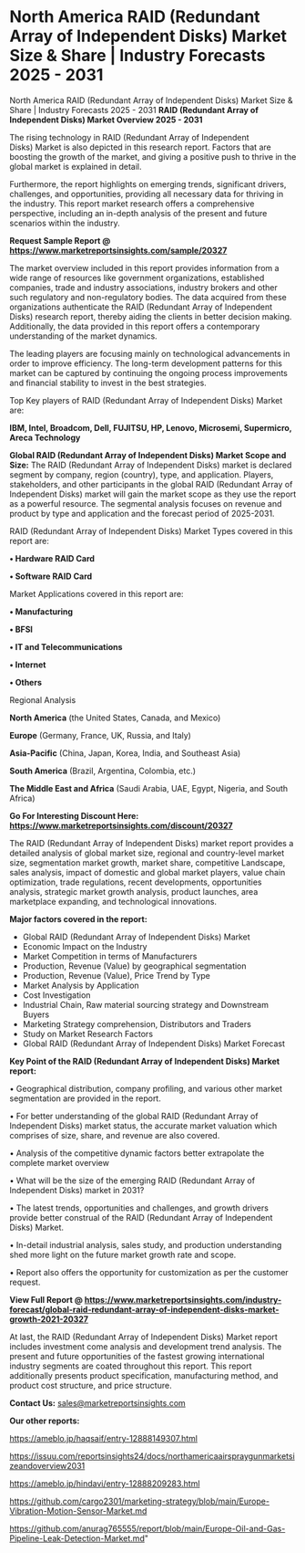 # North America RAID (Redundant Array of Independent Disks) Market Size & Share | Industry Forecasts 2025 - 2031
North America RAID (Redundant Array of Independent Disks) Market Size & Share | Industry Forecasts 2025 - 2031
<Strong> RAID (Redundant Array of Independent Disks) Market Overview 2025 - 2031</strong>

The rising technology in RAID (Redundant Array of Independent Disks) Market is also depicted in this research report. Factors that are boosting the growth of the market, and giving a positive push to thrive in the global market is explained in detail.

Furthermore, the report highlights on emerging trends, significant drivers, challenges, and opportunities, providing all necessary data for thriving in the industry. This report market research offers a comprehensive perspective, including an in-depth analysis of the present and future scenarios within the industry.

<strong>Request Sample Report @ <a href=https://www.marketreportsinsights.com/sample/20327>https://www.marketreportsinsights.com/sample/20327</a></strong>

The market overview included in this report provides information from a wide range of resources like government organizations, established companies, trade and industry associations, industry brokers and other such regulatory and non-regulatory bodies. The data acquired from these organizations authenticate the RAID (Redundant Array of Independent Disks) research report, thereby aiding the clients in better decision making. Additionally, the data provided in this report offers a contemporary understanding of the market dynamics.

The leading players are focusing mainly on technological advancements in order to improve efficiency. The long-term development patterns for this market can be captured by continuing the ongoing process improvements and financial stability to invest in the best strategies.

Top Key players of RAID (Redundant Array of Independent Disks) Market are:

<strong>IBM, Intel, Broadcom, Dell, FUJITSU, HP, Lenovo, Microsemi, Supermicro, Areca Technology</strong>

<strong><b>Global RAID (Redundant Array of Independent Disks) Market Scope and Size:</b></strong>
The RAID (Redundant Array of Independent Disks) market is declared segment by company, region (country), type, and application. Players, stakeholders, and other participants in the global RAID (Redundant Array of Independent Disks) market will gain the market scope as they use the report as a powerful resource. The segmental analysis focuses on revenue and product by type and application and the forecast period of 2025-2031.

RAID (Redundant Array of Independent Disks) Market Types covered in this report are:

<strong>• Hardware RAID Card

• Software RAID Card</strong>

Market Applications covered in this report are:

<strong>• Manufacturing

• BFSI

• IT and Telecommunications

• Internet

• Others</strong> 

Regional Analysis

<strong>North America</strong> (the United States, Canada, and Mexico)

<strong>Europe</strong> (Germany, France, UK, Russia, and Italy)

<strong>Asia-Pacific</strong> (China, Japan, Korea, India, and Southeast Asia)

<strong>South America</strong> (Brazil, Argentina, Colombia, etc.)

<strong>The Middle East and Africa</strong> (Saudi Arabia, UAE, Egypt, Nigeria, and South Africa)

<strong>Go For Interesting Discount Here: <a href=https://www.marketreportsinsights.com/discount/20327>https://www.marketreportsinsights.com/discount/20327</a></strong>

The RAID (Redundant Array of Independent Disks) market report provides a detailed analysis of global market size, regional and country-level market size, segmentation market growth, market share, competitive Landscape, sales analysis, impact of domestic and global market players, value chain optimization, trade regulations, recent developments, opportunities analysis, strategic market growth analysis, product launches, area marketplace expanding, and technological innovations.

<strong><b>Major factors covered in the report:</b></strong>
<ul>
  <li>Global RAID (Redundant Array of Independent Disks) Market </li>
  <li>Economic Impact on the Industry</li>
  <li>Market Competition in terms of Manufacturers</li>
  <li>Production, Revenue (Value) by geographical segmentation</li>
  <li>Production, Revenue (Value), Price Trend by Type</li>
  <li>Market Analysis by Application</li>
  <li>Cost Investigation</li>
  <li>Industrial Chain, Raw material sourcing strategy and Downstream Buyers</li>
  <li>Marketing Strategy comprehension, Distributors and Traders</li>
  <li>Study on Market Research Factors</li>
  <li>Global RAID (Redundant Array of Independent Disks) Market Forecast</li>
</ul>

<strong><b>Key Point of the RAID (Redundant Array of Independent Disks) Market report:</b></strong>

• Geographical distribution, company profiling, and various other market segmentation are provided in the report.

• For better understanding of the global RAID (Redundant Array of Independent Disks) market status, the accurate market valuation which comprises of size, share, and revenue are also covered.

• Analysis of the competitive dynamic factors better extrapolate the complete market overview

• What will be the size of the emerging RAID (Redundant Array of Independent Disks) market in 2031?

• The latest trends, opportunities and challenges, and growth drivers provide better construal of the RAID (Redundant Array of Independent Disks) Market.

• In-detail industrial analysis, sales study, and production understanding shed more light on the future market growth rate and scope.

• Report also offers the opportunity for customization as per the customer request.

<strong><b>View Full Report @ <a href=https://www.marketreportsinsights.com/industry-forecast/global-raid-redundant-array-of-independent-disks-market-growth-2021-20327>https://www.marketreportsinsights.com/industry-forecast/global-raid-redundant-array-of-independent-disks-market-growth-2021-20327</a></b></strong>


At last, the RAID (Redundant Array of Independent Disks) Market report includes investment come analysis and development trend analysis. The present and future opportunities of the fastest growing international industry segments are coated throughout this report. This report additionally presents product specification, manufacturing method, and product cost structure, and price structure.

<strong>Contact Us:</strong>
sales@marketreportsinsights.com

<strong>Our other reports:</strong>

<a href=https://ameblo.jp/haqsaif/entry-12888149307.html>https://ameblo.jp/haqsaif/entry-12888149307.html</a>

<a href=https://issuu.com/reportsinsights24/docs/northamericaairspraygunmarketsizeandoverview2031>https://issuu.com/reportsinsights24/docs/northamericaairspraygunmarketsizeandoverview2031</a>

<a href=https://ameblo.jp/hindavi/entry-12888209283.html>https://ameblo.jp/hindavi/entry-12888209283.html</a>

<a href=https://github.com/cargo2301/marketing-strategy/blob/main/Europe-Vibration-Motion-Sensor-Market.md>https://github.com/cargo2301/marketing-strategy/blob/main/Europe-Vibration-Motion-Sensor-Market.md</a>

<a href=https://github.com/anurag765555/report/blob/main/Europe-Oil-and-Gas-Pipeline-Leak-Detection-Market.md>https://github.com/anurag765555/report/blob/main/Europe-Oil-and-Gas-Pipeline-Leak-Detection-Market.md</a>"
